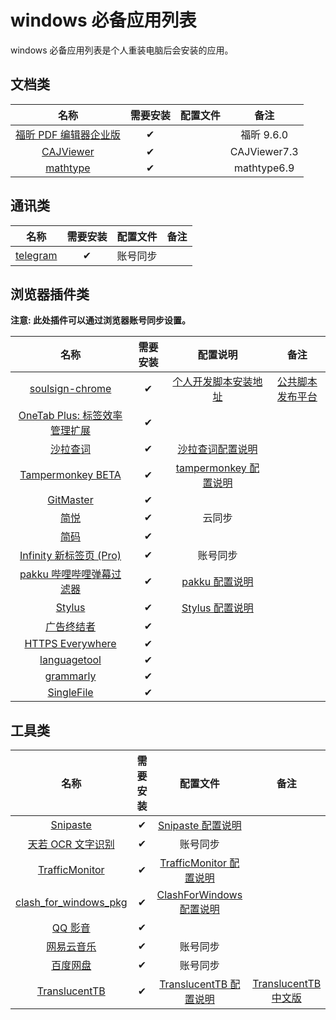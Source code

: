 # windows 必备应用列表

windows 必备应用列表是个人重装电脑后会安装的应用。

## 文档类

|          名称           | 需要安装 | 配置文件 |     备注     |
| :---------------------: | :------: | :------: | :----------: |
| [福昕 PDF 编辑器企业版] |    ✔     |          |  福昕 9.6.0  |
|       [CAJViewer]       |    ✔     |          | CAJViewer7.3 |
|       [mathtype]        |    ✔     |          | mathtype6.9  |

[福昕 pdf 编辑器企业版]: https://www.foxitsoftware.cn/pdf-editor/
[cajviewer]: http://cajviewer.cnki.net/download.html
[mathtype]: https://www.mathtype.cn/xiazai.html

## 通讯类

|    名称    | 需要安装 | 配置文件 | 备注 |
| :--------: | :------: | :------: | :--: |
| [telegram] |    ✔     | 账号同步 |      |

[telegram]: https://telegram.org/apps

## 浏览器插件类

**注意: 此处插件可以通过浏览器账号同步设置。**

|              名称               | 需要安装 |        配置说明         |        备注        |
| :-----------------------------: | :------: | :---------------------: | :----------------: |
|        [soulsign-chrome]        |    ✔     | [个人开发脚本安装地址]  | [公共脚本发布平台] |
| [OneTab Plus: 标签效率管理扩展] |    ✔     |                         |                    |
|           [沙拉查词]            |    ✔     |   [沙拉查词配置说明]    |                    |
|       [Tampermonkey BETA]       |    ✔     | [tampermonkey 配置说明] |                    |
|           [GitMaster]           |    ✔     |                         |                    |
|             [简悦]              |    ✔     |         云同步          |                    |
|             [简码]              |    ✔     |                         |                    |
|    [Infinity 新标签页 (Pro)]    |    ✔     |        账号同步         |                    |
|   [pakku 哔哩哔哩弹幕过滤器]    |    ✔     |    [pakku 配置说明]     |                    |
|            [Stylus]             |    ✔     |    [Stylus 配置说明]    |                    |
|          [广告终结者]           |    ✔     |                         |                    |
|       [HTTPS Everywhere]        |    ✔     |                         |                    |
|         [languagetool]          |    ✔     |                         |                    |
|           [grammarly]           |    ✔     |                         |                    |
|          [SingleFile]           |    ✔     |                         |                    |

[soulsign-chrome]: https://github.com/inu1255/soulsign-chrome
[个人开发脚本安装地址]: https://soulsign.inu1255.cn/?uid=1176
[公共脚本发布平台]: https://soulsign.inu1255.cn/
[onetab plus: 标签效率管理扩展]: https://chrome.google.com/webstore/detail/onetab-plustab-manage-pro/lepdjbhbkpfenckechpdfohdmkhogojf
[沙拉查词]: https://saladict.crimx.com/
[沙拉查词配置说明]: https://github.yixuju.cn/Application-Lists/#/config?id=saladictjson
[tampermonkey beta]: https://www.tampermonkey.net/?ext=dhdg&browser=chrome
[tampermonkey 配置说明]: https://github.yixuju.cn/Application-Lists/#/config?id=tampermonkeyzip
[gitmaster]: https://github.com/ineo6/git-master
[简悦]: http://ksria.com/simpread/
[简码]: https://microsoftedge.microsoft.com/addons/detail/%E7%AE%80%E7%A0%81/dpgjdomgklccodklkokapnaehbocnmfo
[infinity 新标签页 (pro)]: https://www.infinitynewtab.com/
[pakku 哔哩哔哩弹幕过滤器]: https://s.xmcp.ml/pakkujs/
[pakku 配置说明]: https://github.com/yi-Xu-0100/Application-Lists/tree/master/Configuration#pakkujson
[stylus]: https://add0n.com/stylus.html
[stylus 配置说明]: https://github.com/yi-Xu-0100/Application-Lists/tree/master/Configuration#stylusjson
[广告终结者]: https://www.adtchrome.com/
[https everywhere]: https://github.com/efforg/https-everywhere
[languagetool]: https://languagetool.org/
[grammarly]: https://app.grammarly.com/
[singlefile]: https://github.com/gildas-lormeau/SingleFile

## 工具类

|          名称           | 需要安装 |          配置文件          |          备注          |
| :---------------------: | :------: | :------------------------: | :--------------------: |
|       [Snipaste]        |    ✔     |    [Snipaste 配置说明]     |                        |
|   [天若 OCR 文字识别]   |    ✔     |          账号同步          |                        |
|    [TrafficMonitor]     |    ✔     | [TrafficMonitor 配置说明]  |                        |
| [clash_for_windows_pkg] |    ✔     | [ClashForWindows 配置说明] |                        |
|        [QQ 影音]        |    ✔     |                            |                        |
|      [网易云音乐]       |    ✔     |          账号同步          |                        |
|       [百度网盘]        |    ✔     |          账号同步          |                        |
|     [TranslucentTB]     |    ✔     |  [TranslucentTB 配置说明]  | [TranslucentTB 中文版] |

[snipaste]: https://zh.snipaste.com/
[snipaste 配置说明]: https://github.com/yi-Xu-0100/Application-Lists/tree/master/Configuration#snipasteini
[天若 ocr 文字识别]: https://tianruoocr.cn/
[trafficmonitor]: https://github.com/zhongyang219/TrafficMonitor/releases
[trafficmonitor 配置说明]: https://github.yixuju.cn/Application-Lists/#/config?id=trafficmonitor
[clash_for_windows_pkg]: https://github.com/Fndroid/clash_for_windows_pkg
[clashforwindows 配置说明]: https://github.yixuju.cn/Application-Lists/#/config?id=clashforwindows
[qq 影音]: https://player.qq.com/
[网易云音乐]: https://music.163.com/#/download
[百度网盘]: https://pan.baidu.com/download
[translucenttb]: https://github.com/TranslucentTB/TranslucentTB
[translucenttb 中文版]: https://github.com/tpxxn/TranslucentTB
[translucenttb 配置说明]: https://github.yixuju.cn/Application-Lists/#/config?id=translucenttbcfg
